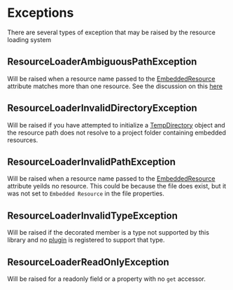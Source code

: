 # Exceptions

There are several types of exception that may be raised by the resource loading system

## ResourceLoaderAmbiguousPathException

Will be raised when a resource name passed to the [EmbeddedResource](xref:Firefly.EmbeddedResourceLoader.EmbeddedResourceAttribute) attribute matches more than one resource. See the discussion on this [here](how-it-works.md)

## ResourceLoaderInvalidDirectoryException

Will be raised if you have attempted to initialize a [TempDirectory](xref:Firefly.EmbeddedResourceLoader.Materialization.TempDirectory) object and the resource path does not resolve to a project folder containing embedded resources.

## ResourceLoaderInvalidPathException

Will be raised when a resource name passed to the [EmbeddedResource](xref:Firefly.EmbeddedResourceLoader.EmbeddedResourceAttribute) attribute yeilds no resource. This could be because the file does exist, but it was not set to `Embedded Resource` in the file properties.

## ResourceLoaderInvalidTypeException

Will be raised if the decorated member is a type not supported by this library and no [plugin](plugins.md) is registered to support that type.

## ResourceLoaderReadOnlyException

Will be raised for a readonly field or a property with no `get` accessor.
